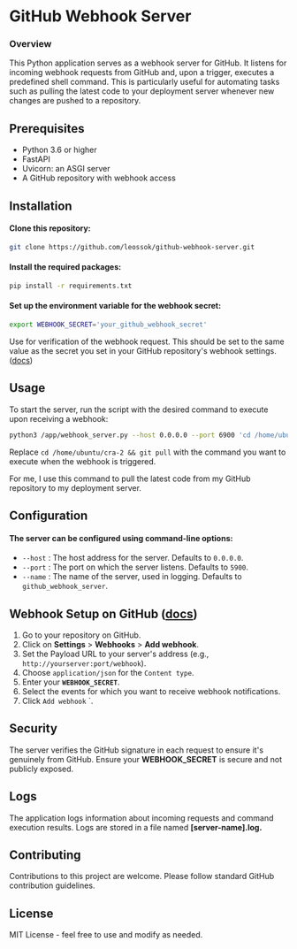 # GitHub Webhook Server
### Overview
This Python application serves as a webhook server for GitHub. It listens for incoming webhook requests from GitHub and, upon a trigger, executes a predefined shell command. This is particularly useful for automating tasks such as pulling the latest code to your deployment server whenever new changes are pushed to a repository.

## Prerequisites
- Python 3.6 or higher
- FastAPI
- Uvicorn: an ASGI server
- A GitHub repository with webhook access

## Installation

#### Clone this repository:

```bash
git clone https://github.com/leossok/github-webhook-server.git
```

#### Install the required packages:

```bash
pip install -r requirements.txt
```

#### Set up the environment variable for the webhook secret:

```bash
export WEBHOOK_SECRET='your_github_webhook_secret'
```
Use for verification of the webhook request. This should be set to the same value as the secret you set in your GitHub repository's webhook settings. ([docs](https://docs.github.com/en/webhooks/using-webhooks/validating-webhook-deliveries))

## Usage
To start the server, run the script with the desired command to execute upon receiving a webhook:

```bash
python3 /app/webhook_server.py --host 0.0.0.0 --port 6900 'cd /home/ubuntu/cra-2 && git pull'
```

Replace `cd /home/ubuntu/cra-2 && git pull` with the command you want to execute when the webhook is triggered.

For me, I use this command to pull the latest code from my GitHub repository to my deployment server.

## Configuration
#### The server can be configured using command-line options:

- `--host` : The host address for the server. Defaults to `0.0.0.0`.
- `--port` : The port on which the server listens. Defaults to `5900`.
- `--name` : The name of the server, used in logging. Defaults to `github_webhook_server`.

## Webhook Setup on GitHub ([docs](https://docs.github.com/en/webhooks))
1. Go to your repository on GitHub.
2. Click on **Settings** > **Webhooks** > **Add webhook**.
3. Set the Payload URL to your server's address (e.g., `http://yourserver:port/webhook`).
4. Choose `application/json` for the `Content type`.
5. Enter your **`WEBHOOK_SECRET`**.
6. Select the events for which you want to receive webhook notifications.
7. Click `Add webhook` `.




## Security
The server verifies the GitHub signature in each request to ensure it's genuinely from GitHub. Ensure your **WEBHOOK_SECRET** is secure and not publicly exposed.

## Logs
The application logs information about incoming requests and command execution results. Logs are stored in a file named **[server-name].log.**

## Contributing
Contributions to this project are welcome. Please follow standard GitHub contribution guidelines.

## License
MIT License - feel free to use and modify as needed.